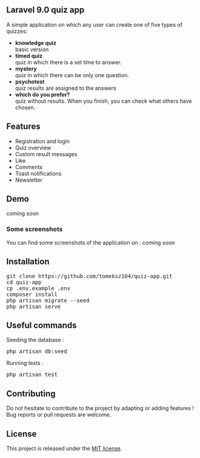 ## Laravel 9.0 quiz app

A simple application on which any user can create one of five types of quizzes:
- <b>knowledge quiz</b><br/>
    basic version 
- <b>timed quiz</b><br/>
    quiz in which there is a set time to answer.
- <b>mystery</b><br/>
    quiz in which there can be only one question.
- <b>psychotest</b><br/>
    quiz results are assigned to the answers
- <b>which do you prefer?</b><br/>
    quiz without results. When you finish, you can check what others have chosen.

## Features
- Registration and login
- Quiz overview
- Custom result messages
- Like 
- Comments
- Toast notifications
- Newsletter

## Demo

coming soon

### Some screenshots

You can find some screenshots of the application on :  coming soon

## Installation

<pre>
git clone https://github.com/tomeksz104/quiz-app.git
cd quiz-app
cp .env.example .env
composer install
php artisan migrate --seed
php artisan serve
</pre>

## Useful commands
Seeding the database :

<pre>php artisan db:seed</pre>

Running tests :

<pre>php artisan test</pre>

## Contributing

Do not hesitate to contribute to the project by adapting or adding features ! Bug reports or pull requests are welcome.

## License

This project is released under the [MIT license](https://opensource.org/licenses/MIT).
